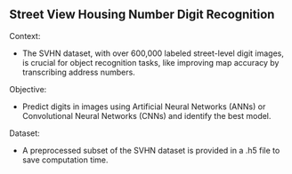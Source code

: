 ## Street View Housing Number Digit Recognition
Context:
- The SVHN dataset, with over 600,000 labeled street-level digit images, is crucial for object recognition tasks, like improving map accuracy by transcribing address numbers.

Objective:
- Predict digits in images using Artificial Neural Networks (ANNs) or Convolutional Neural Networks (CNNs) and identify the best model.

Dataset:
- A preprocessed subset of the SVHN dataset is provided in a .h5 file to save computation time.
